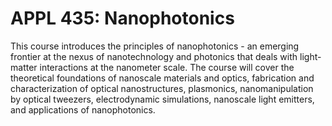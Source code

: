 # APPL 435: Nanophotonics

This course introduces the principles of nanophotonics - an emerging frontier at the nexus of nanotechnology and photonics that deals with light-matter interactions at the nanometer scale. The course will cover the theoretical foundations of nanoscale materials and optics, fabrication and characterization of optical nanostructures, plasmonics, nanomanipulation by optical tweezers, electrodynamic simulations, nanoscale light emitters, and applications of nanophotonics.